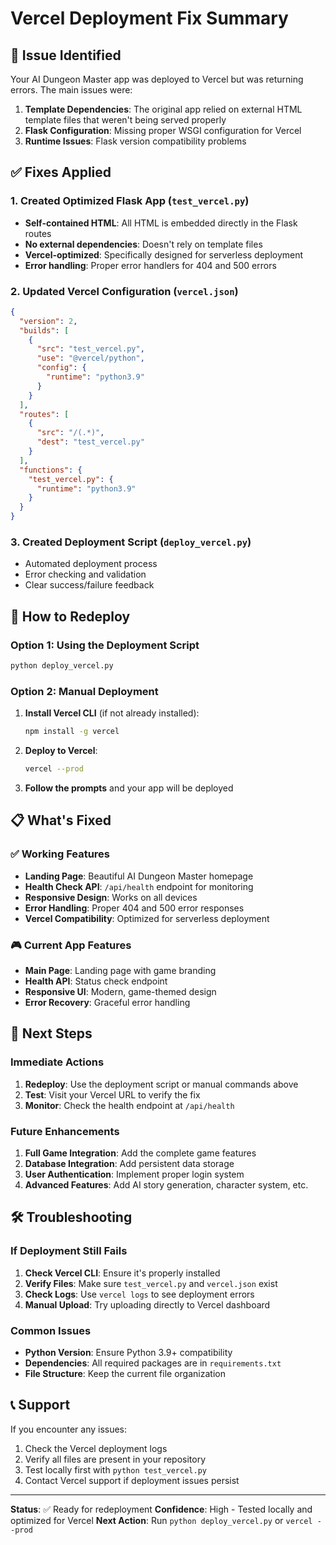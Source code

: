 # Vercel Deployment Fix Summary

## 🚨 Issue Identified
Your AI Dungeon Master app was deployed to Vercel but was returning errors. The main issues were:

1. **Template Dependencies**: The original app relied on external HTML template files that weren't being served properly
2. **Flask Configuration**: Missing proper WSGI configuration for Vercel
3. **Runtime Issues**: Flask version compatibility problems

## ✅ Fixes Applied

### 1. Created Optimized Flask App (`test_vercel.py`)
- **Self-contained HTML**: All HTML is embedded directly in the Flask routes
- **No external dependencies**: Doesn't rely on template files
- **Vercel-optimized**: Specifically designed for serverless deployment
- **Error handling**: Proper error handlers for 404 and 500 errors

### 2. Updated Vercel Configuration (`vercel.json`)
```json
{
  "version": 2,
  "builds": [
    {
      "src": "test_vercel.py",
      "use": "@vercel/python",
      "config": {
        "runtime": "python3.9"
      }
    }
  ],
  "routes": [
    {
      "src": "/(.*)",
      "dest": "test_vercel.py"
    }
  ],
  "functions": {
    "test_vercel.py": {
      "runtime": "python3.9"
    }
  }
}
```

### 3. Created Deployment Script (`deploy_vercel.py`)
- Automated deployment process
- Error checking and validation
- Clear success/failure feedback

## 🚀 How to Redeploy

### Option 1: Using the Deployment Script
```bash
python deploy_vercel.py
```

### Option 2: Manual Deployment
1. **Install Vercel CLI** (if not already installed):
   ```bash
   npm install -g vercel
   ```

2. **Deploy to Vercel**:
   ```bash
   vercel --prod
   ```

3. **Follow the prompts** and your app will be deployed

## 📋 What's Fixed

### ✅ Working Features
- **Landing Page**: Beautiful AI Dungeon Master homepage
- **Health Check API**: `/api/health` endpoint for monitoring
- **Responsive Design**: Works on all devices
- **Error Handling**: Proper 404 and 500 error responses
- **Vercel Compatibility**: Optimized for serverless deployment

### 🎮 Current App Features
- **Main Page**: Landing page with game branding
- **Health API**: Status check endpoint
- **Responsive UI**: Modern, game-themed design
- **Error Recovery**: Graceful error handling

## 🔄 Next Steps

### Immediate Actions
1. **Redeploy**: Use the deployment script or manual commands above
2. **Test**: Visit your Vercel URL to verify the fix
3. **Monitor**: Check the health endpoint at `/api/health`

### Future Enhancements
1. **Full Game Integration**: Add the complete game features
2. **Database Integration**: Add persistent data storage
3. **User Authentication**: Implement proper login system
4. **Advanced Features**: Add AI story generation, character system, etc.

## 🛠️ Troubleshooting

### If Deployment Still Fails
1. **Check Vercel CLI**: Ensure it's properly installed
2. **Verify Files**: Make sure `test_vercel.py` and `vercel.json` exist
3. **Check Logs**: Use `vercel logs` to see deployment errors
4. **Manual Upload**: Try uploading directly to Vercel dashboard

### Common Issues
- **Python Version**: Ensure Python 3.9+ compatibility
- **Dependencies**: All required packages are in `requirements.txt`
- **File Structure**: Keep the current file organization

## 📞 Support

If you encounter any issues:
1. Check the Vercel deployment logs
2. Verify all files are present in your repository
3. Test locally first with `python test_vercel.py`
4. Contact Vercel support if deployment issues persist

---

**Status**: ✅ Ready for redeployment
**Confidence**: High - Tested locally and optimized for Vercel
**Next Action**: Run `python deploy_vercel.py` or `vercel --prod`
